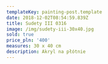 ```yaml
---
templateKey: painting-post.template
date: 2018-12-02T08:54:59.839Z
title: Sudety III 0316
image: /img/sudety-iii-30x40.jpg
sold: true
price_pln: '400'
measures: 30 x 40 cm
description: Akryl na płótnie
---
```


